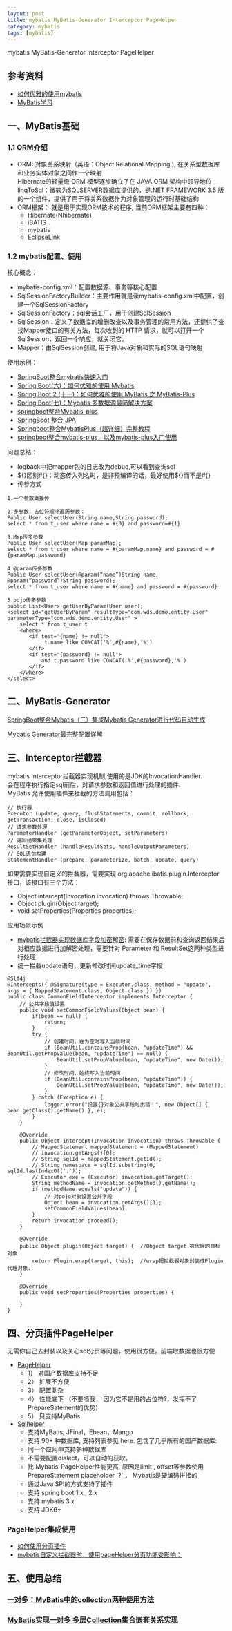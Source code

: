 ```yaml
---
layout: post
title: mybatis MyBatis-Generator Interceptor PageHelper
category: mybatis
tags: [mybatis]
---
```


mybatis MyBatis-Generator Interceptor PageHelper

## 参考资料
- [如何优雅的使用mybatis](http://mp.weixin.qq.com/s?__biz=MzI4NDY5Mjc1Mg==&mid=2247483704&idx=1&sn=b29019ff1d1ec032979935bd94cf544c&scene=21#wechat_redirect)
- [MyBatis学习](https://www.iteye.com/blog/limingnihao-781911)

## 一、MyBatis基础
### 1.1 ORM介绍
- ORM: 对象关系映射（英语：Object Relational Mapping ), 在关系型数据库和业务实体对象之间作一个映射  
Hibernate的轻量级 ORM 模型逐步确立了在 JAVA ORM 架构中领导地位  
linqToSql：微软为SQLSERVER数据库提供的，是.NET FRAMEWORK 3.5 版的一个组件，提供了用于将关系数据作为对象管理的运行时基础结构   
- ORM框架： 就是用于实现ORM技术的程序, 当前ORM框架主要有四种：
    - Hibernate(Nhibernate)
    - iBATIS
    - mybatis
    - EclipseLink

### 1.2 mybatis配置、使用 
核心概念：  
- mybatis-config.xml：配置数据源、事务等核心配置
- SqlSessionFactoryBuilder：主要作用就是读mybatis-config.xml中配置，创建一个SqlSessionFactory
- SqlSessionFactory：sql会话工厂，用于创建SqlSession
- SqlSession：定义了数据库的增删改查以及事务管理的常用方法，还提供了查找Mapper接口的有关方法，每次收到的 HTTP 请求，就可以打开一个 SqlSession，返回一个响应，就关闭它。
- Mapper：由SqlSession创建, 用于将Java对象和实际的SQL语句映射

使用示例：  
- [SpringBoot整合mybatis快速入门](https://www.jianshu.com/p/541874714907)
- [Spring Boot(六)：如何优雅的使用 Mybatis](http://www.ityouknow.com/springboot/2016/11/06/spring-boot-mybatis.html)
- [Spring Boot 2 (十一)：如何优雅的使用 MyBatis 之 MyBatis-Plus](http://www.ityouknow.com/springboot/2019/05/14/spring-boot-mybatis-plus.html)
- [Spring Boot(七)：Mybatis 多数据源最简解决方案](http://www.ityouknow.com/springboot/2016/11/25/spring-boot-multi-mybatis.html)
- [springboot整合Mybatis-plus](https://www.cnblogs.com/leeego-123/p/10734330.html)  
- [SpringBoot 整合 JPA](https://blog.csdn.net/gongm24/article/details/90238235)  
- [Springboot整合MybatisPlus（超详细）完整教程](https://www.cnblogs.com/liuyj-top/p/12976396.html)  
- [springboot整合mybatis-plus，以及mybatis-plus入门使用](https://blog.csdn.net/zc_ad/article/details/83301911)  

问题总结：
- logback中把mapper包的日志改为debug,可以看到查询sql  
- ${}区别#{}：动态传入列名时，是非预编译的话，最好使用${}而不是#{}
- 传参方式

``` 
1.一个参数直接传

2.多参数，占位符顺序遍历参数：
Public User selectUser(String name,String password);
select * from t_user where name = #{0} and password=#{1}

3.Map传多参数
Public User selectUser(Map paramMap);
select * from t_user where name = #{paramMap.name} and password = #{paramMap.password}

4.@param传多参数
Public User selectUser(@param(“name”)String name, @param(“password”)String password);
select * from t_user where name = #{name} and password = #{password}

5.pojo传多参数
public List<User> getUserByParam(User user);
<select id="getUserByParam" resultType="com.wds.demo.entity.User" parameterType="com.wds.demo.entity.User" >
    select * from t_user t
    <where>
       <if test="{name} != null">
            t.name like CONCAT('%',#{name},'%')
       </if>
       <if test="{password} != null">
           and t.password like CONCAT('%',#{password},'%')
       </if>
    </where> 
</select> 
```

## 二、MyBatis-Generator
[SpringBoot整合Mybatis（三）集成Mybatis Generator进行代码自动生成](https://blog.csdn.net/gongm24/article/details/79882483)

[Mybatis Generator最完整配置详解](https://blog.csdn.net/testcs_dn/article/details/77881776) 

## 三、Interceptor拦截器  
mybatis Interceptor拦截器实现机制,使用的是JDK的InvocationHandler.  
会在程序执行指定sql前后，对请求参数和返回值进行处理的插件.    
MyBatis 允许使用插件来拦截的方法调用包括：    
``` 
// 执行器
Executor (update, query, flushStatements, commit, rollback, getTransaction, close, isClosed)
// 请求参数处理
ParameterHandler (getParameterObject, setParameters)
// 返回结果集处理
ResultSetHandler (handleResultSets, handleOutputParameters)
// SQL语句构建
StatementHandler (prepare, parameterize, batch, update, query)
```

如果需要实现自定义的拦截器，需要实现 org.apache.ibatis.plugin.Interceptor 接口，该接口有三个方法：  
- Object intercept(Invocation invocation) throws Throwable;
- Object plugin(Object target);
- void setProperties(Properties properties);

应用场景示例
- [mybatis拦截器实现数据库字段加密解密](https://www.jianshu.com/p/1673344f9b58): 需要在保存数据前和查询返回结果后对相应数据进行加解密处理，需要针对 Parameter 和 ResultSet这两种类型进行处理
- 统一拦截update语句，更新修改时间update_time字段

``` 
@Slf4j
@Intercepts({ @Signature(type = Executor.class, method = "update", args = { MappedStatement.class, Object.class }) })
public class CommonFieldInterceptor implements Interceptor { 
	// 公共字段值设置
	public void setCommonFieldValues(Object bean) {
		if(bean == null) {
			return;
		}
		try {
			// 创建时间，在为空时写入当前时间
			if (BeanUtil.containsProp(bean, "updateTime") && BeanUtil.getPropValue(bean, "updateTime") == null) {
				BeanUtil.setPropValue(bean, "updateTime", new Date());
			}
			// 修改时间，始终写入当前时间
			if (BeanUtil.containsProp(bean, "updateTime")) { 
				BeanUtil.setPropValue(bean, "updateTime", new Date());
			}
		} catch (Exception e) {
			logger.error("设置{}对象公共字段时出错！", new Object[] { bean.getClass().getName() }, e);
		}
	}

	@Override
	public Object intercept(Invocation invocation) throws Throwable {
		// MappedStatement mappedStatement = (MappedStatement)
		// invocation.getArgs()[0];
		// String sqlId = mappedStatement.getId();
		// String namespace = sqlId.substring(0, sqlId.lastIndexOf('.'));
		// Executor exe = (Executor) invocation.getTarget();
		String methodName = invocation.getMethod().getName();
		if (methodName.equals("update")) {
			// 对pojo对象设置公共字段
			Object bean = invocation.getArgs()[1];
			setCommonFieldValues(bean);
		}
		return invocation.proceed();
	}

	@Override
	public Object plugin(Object target) {  //Object target 被代理的目标对象
		return Plugin.wrap(target, this);  //wrap把拦截器对象封装成Plugin代理对象.
	}

	@Override
	public void setProperties(Properties properties) {

	}
}
```

## 四、分页插件PageHelper 
无需你自己去封装以及关心sql分页等问题，使用很方便，前端取数据也很方便  
- [PageHelper](https://pagehelper.github.io/docs/howtouse/) 
    - 1） 对国产数据库支持不足
    - 2） 扩展不方便
    - 3） 配置复杂
    - 4） 性能底下 （不要喷我， 因为它不是用的占位符?，发挥不了PrepareSatement的优势）
    - 5） 只支持MyBatis
- [Sqlhelper](https://github.com/fangjinuo/sqlhelper)
    - 支持MyBatis, JFinal，Ebean，Mango
    - 支持 90+ 种数据库, 支持列表参见 here. 包含了几乎所有的国产数据库:
    - 同一个应用中支持多种数据库
    - 不需要配置dialect，可以自动的获取。
    - 比 Mybatis-PageHelper性能更高, 原因是limit , offset等参数使用 PrepareStatement placeholder '?' ， Mybatis是硬编码拼接的
    - 通过Java SPI的方式支持了插件
    - 支持 spring boot 1.x , 2.x
    - 支持 mybatis 3.x
    - 支持 JDK6+

### PageHelper集成使用
- [如何使用分页插件](https://pagehelper.github.io/docs/howtouse/)  
- [mybatis自定义拦截器时，使用pageHelper分页功能受影响：](https://blog.csdn.net/qq_29653517/article/details/101515581)

## 五、使用总结
### [一对多：MyBatis中的collection两种使用方法](https://blog.csdn.net/lzxomg/article/details/89739651)

### [MyBatis实现一对多 多层Collection集合嵌套关系实现](https://blog.csdn.net/weixin_44809056/article/details/122896171)

